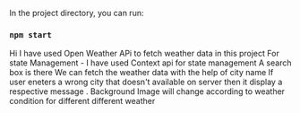 

In the project directory, you can run:

### `npm start`

<!--  -->

Hi I have used Open Weather APi to fetch weather data in this project 
For state Management - I have used Context api for state management 
A search box is there 
We can fetch the weather data with the help of city name 
If user eneters a wrong city that doesn't available on server then it display a respective message .
Background Image will change according to weather condition for different different weather

<!--  -->
